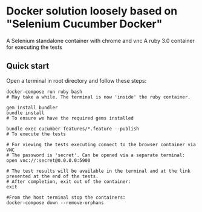 # Docker solution loosely based on "Selenium Cucumber Docker"
A Selenium standalone container with chrome and vnc
A ruby 3.0 container for executing the tests

## Quick start
Open a terminal in root directory and follow these steps:
```
docker-compose run ruby bash
# May take a while. The terminal is now 'inside' the ruby container. 

gem install bundler
bundle install
# To ensure we have the required gems installed

bundle exec cucumber features/*.feature --publish
# To execute the tests

# For viewing the tests executing connect to the browser container via VNC 
# The password is 'secret'. Can be opened via a separate terminal:
open vnc://:secret@0.0.0.0:5900

# The test results will be available in the terminal and at the link presented at the end of the tests.
# After completion, exit out of the container:
exit

#From the host terminal stop the containers:
docker-compose down --remove-orphans


